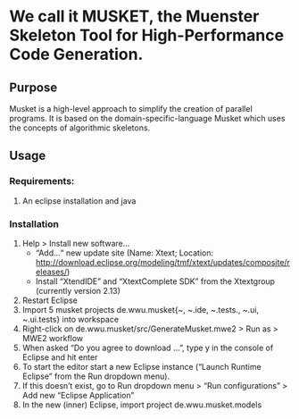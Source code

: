 # We call it MUSKET, the Muenster Skeleton Tool for High-Performance Code Generation.

## Purpose
Musket is a high-level approach to simplify the creation of parallel programs. It is based on the domain-specific-language Musket which uses the concepts of algorithmic skeletons. 

## Usage
### Requirements:
1. An eclipse installation and java
### Installation
1. Help > Install new software...
    - “Add...“ new update site (Name: Xtext; Location: http://download.eclipse.org/modeling/tmf/xtext/updates/composite/releases/)
    - Install “XtendIDE” and “XtextComplete SDK” from the Xtextgroup (currently version 2.13)
2. Restart Eclipse
3. Import 5 musket projects de.wwu.musket{~, ~.ide, ~.tests., ~.ui, ~.ui.tests} into workspace
4. Right-click on de.wwu.musket/src/GenerateMusket.mwe2 > Run as > MWE2 workflow 
5. When asked “Do you agree to download ...”, type y in the console of Eclipse and hit enter
6. To start the editor start a new Eclipse instance (“Launch Runtime Eclipse” from the Run dropdown menu).
7. If this doesn’t exist, go to Run dropdown menu > “Run configurations” > Add new “Eclipse Application”
8. In the new (inner) Eclipse, import project de.wwu.musket.models
